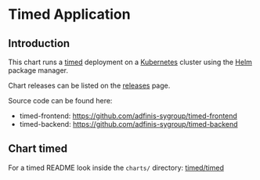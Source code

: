 # Timed Application

## Introduction
This chart runs a [timed](https://github.com/adfinis-sygroup/timed-frontend) deployment on a [Kubernetes](https://kubernetes.io) cluster using the [Helm](https://helm.sh) package manager.

Chart releases can be listed on the [releases](https://github.com/adfinis-sygroup/timed-chart/releases) page.

Source code can be found here:
* timed-frontend: https://github.com/adfinis-sygroup/timed-frontend
* timed-backend: https://github.com/adfinis-sygroup/timed-backend

## Chart timed

For a timed README look inside the `charts/` directory: [timed/timed](charts/timed/README.md)
